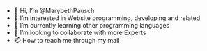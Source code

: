 - 👋 Hi, I’m @MarybethPausch
- 👀 I’m interested in Website programming, developing and related
- 🌱 I’m currently learning other programming languages
- 💞️ I’m looking to collaborate with more Experts
- 📫 How to reach me through my mail

<!---
MarybethPausch/MarybethPausch is a ✨ special ✨ repository because its `README.md` (this file) appears on your GitHub profile.
You can click the Preview link to take a look at your changes.
--->
